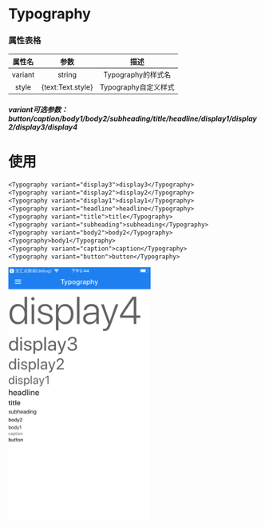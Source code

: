 # Typography

### 属性表格

|属性名|参数|描述|
|:---:|:---:|:---:|
|variant|string|Typography的样式名|
|style|{text:Text.style}|Typography自定义样式|

##### variant可选参数：button/caption/body1/body2/subheading/title/headline/display1/display2/display3/display4

# 使用

```<Typography variant="display4">display4</Typography>
<Typography variant="display3">display3</Typography>
<Typography variant="display2">display2</Typography>
<Typography variant="display1">display1</Typography>
<Typography variant="headline">headline</Typography>
<Typography variant="title">title</Typography>
<Typography variant="subheading">subheading</Typography>
<Typography variant="body2">body2</Typography>
<Typography>body1</Typography>
<Typography variant="caption">caption</Typography>
<Typography variant="button">button</Typography>
```

<img src="https://raw.githubusercontent.com/react-native-studio/material-elements/master/Images/Typography/index.png" width="285">
